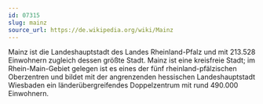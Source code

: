 ```yaml
---
id: 07315
slug: mainz
source_url: https://de.wikipedia.org/wiki/Mainz
---
```


Mainz ist die Landeshauptstadt des Landes Rheinland-Pfalz und mit 213.528 Einwohnern zugleich dessen größte Stadt. Mainz ist eine kreisfreie Stadt; im Rhein-Main-Gebiet gelegen ist es eines der fünf rheinland-pfälzischen Oberzentren und bildet mit der angrenzenden hessischen Landeshauptstadt Wiesbaden ein länderübergreifendes Doppelzentrum mit rund 490.000 Einwohnern.
